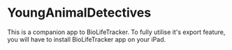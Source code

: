 # YoungAnimalDetectives

This is a companion app to BioLifeTracker. To fully utilise it's export feature, you will have to install BioLifeTracker app
on your iPad.
